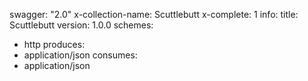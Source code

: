 swagger: "2.0"
x-collection-name: Scuttlebutt
x-complete: 1
info:
  title: Scuttlebutt
  version: 1.0.0
schemes:
- http
produces:
- application/json
consumes:
- application/json